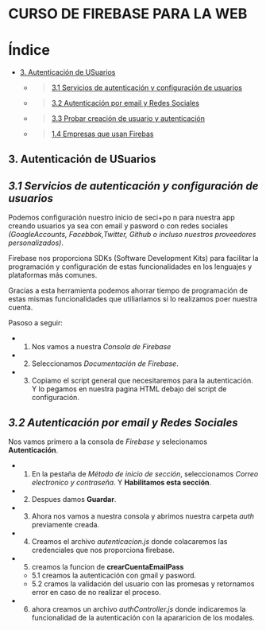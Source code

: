 CURSO DE FIREBASE PARA LA WEB
===============================

# Índice 

* [3. Autenticación de USuarios](#3.-autenticación-de-usuarios)
   * >[3.1 Servicios de autenticación y configuración de usuarios](#3.1-servicios-de-autenticación-y-configuración-de-usuarios)
   * >[3.2 Autenticación por email y Redes Sociales](#3.2-autenticación-por-email-y-redes-sociales)
   * >[3.3 Probar creación de usuario y autenticación](#3.3-probar-creación-de-usuario-y-autenticación)
   * >[1.4 Empresas que usan Firebas](#1.4-empresas-que-usan-Firebase)



## 3. Autenticación de USuarios

## *3.1 Servicios de autenticación y configuración de usuarios*

Podemos configuración nuestro inicio de seci+po n para nuestra app creando usuarios ya sea con email y pasword o con redes sociales *(GoogleAccounts, Facebbok,Twitter, Github o incluso nuestros proveedores personalizados)*.

Firebase nos proporciona SDKs (Software Development Kits) para facilitar la programación y configuración de estas funcionalidades en los lenguajes y plataformas más comunes.

Gracias a esta herramienta podemos ahorrar tiempo de programación de estas mismas funcionalidades que utiliariamos si lo realizamos poer nuestra cuenta.

Pasoso a seguir:

 * 1. Nos vamos a nuestra *Consola de Firebase*
 * 2. Seleccionamos *Documentación de Firebase*.
 * 3. Copiamo el script general que necesitaremos para la autenticación. Y lo pegamos en nuestra pagina HTML debajo del script de configuración.
 

 ## *3.2 Autenticación por email y Redes Sociales*

 Nos vamos primero a la consola de *Firebase* y selecionamos **Autenticación**.

  * 1. En la pestaña de *Método de inicio de sección*, seleccionamos *Correo electronico y contraseña*. Y **Habilitamos esta sección**.
  * 2. Despues damos **Guardar**.
  * 3. Ahora nos vamos a nuestra consola y abrimos nuestra carpeta *auth* previamente creada.
  * 4. Creamos el archivo *autenticacion.js* donde colacaremos las credenciales que nos proporciona firebase.
  * 5. creamos la funcion de **crearCuentaEmailPass**
    * 5.1 creamos la autenticación con gmail y pasword.
    * 5.2 cramos la validación del usuario con las promesas y retornamos error en caso de no realizar el proceso.
  * 6. ahora creamos un archivo *authController.js* donde indicaremos la funcionalidad de la autenticación con la apararicion de los modales.
